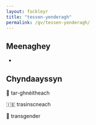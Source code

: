 ```yaml
---
layout: fockleyr
title: "tessen-yenderagh"
permalink: /gv/tessen-yenderagh/
---
```


## Meenaghey

-

## Chyndaayssyn

&#x1f3f4;&#xe0067;&#xe0062;&#xe0073;&#xe0063;&#xe0074;&#xe007f; tar-ghnèitheach

&#x1f1ee;&#x1f1ea; trasinscneach

&#x1f3f4;&#xe0067;&#xe0062;&#xe0065;&#xe006e;&#xe0067;&#xe007f; transgender